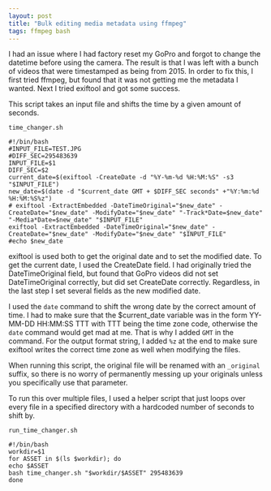 ```yaml
---
layout: post
title: "Bulk editing media metadata using ffmpeg"
tags: ffmpeg bash 
---
```


I had an issue where I had factory reset my GoPro and forgot to change the datetime before using the camera. The result
 is that I was left with a bunch of videos that were timestamped as being from 2015. In order to fix this, I first tried
 ffmpeg, but found that it was not getting me the metadata I wanted. Next I tried exiftool and got some success.

This script takes an input file and shifts the time by a given amount of seconds. 

`time_changer.sh`
```
#!/bin/bash
#INPUT_FILE=TEST.JPG
#DIFF_SEC=295483639
INPUT_FILE=$1
DIFF_SEC=$2
current_date=$(exiftool -CreateDate -d "%Y-%m-%d %H:%M:%S" -s3 "$INPUT_FILE")
new_date=$(date -d "$current_date GMT + $DIFF_SEC seconds" +"%Y:%m:%d %H:%M:%S%z")
# exiftool -ExtractEmbedded -DateTimeOriginal="$new_date" -CreateDate="$new_date" -ModifyDate="$new_date" "-Track*Date=$new_date" "-Media*Date=$new_date" "$INPUT_FILE"
exiftool -ExtractEmbedded -DateTimeOriginal="$new_date" -CreateDate="$new_date" -ModifyDate="$new_date" "$INPUT_FILE"
#echo $new_date
```

exiftool is used both to get the original date and to set the modified date. To get the current date, I used the CreateDate field. I 
had originally tried the DateTimeOriginal field, but found that GoPro videos did not set DateTimeOriginal correctly, but did set CreateDate
 correctly. Regardless, in the last step I set several fields as the new modified date. 
 
 I used the `date` command to shift the wrong date by the correct amount of time. I had to make sure that the $current_date
  variable was in the form YY-MM-DD HH:MM:SS TTT with TTT being the time zone code, otherwise the `date` command would get mad at me. That is
  why I added `GMT` in the command. For the output format string, I added `%z` at the end to make sure exiftool writes the correct time zone as 
  well when modifying the files.
  
 When running this script, the original file will be renamed with an `_original` suffix, so there is no worry of permanently messing up your originals 
 unless you specifically use that parameter.
 
 To run this over multiple files, I used a helper script that just loops over every file in a specified directory with a hardcoded number of seconds
  to shift by.
 
 `run_time_changer.sh`
 ``` 
 #!/bin/bash
workdir=$1
for ASSET in $(ls $workdir); do
echo $ASSET
bash time_changer.sh "$workdir/$ASSET" 295483639
done

 ```